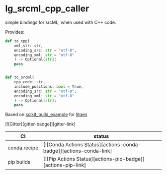 # lg_srcml_cpp_caller

simple bindings for srcML, when used with C++ code.

Provides:

````python
def to_cpp(
    xml_str: str,
    encoding_src: str = "utf-8",
    encoding_xml: str = "utf-8"
    ) -> Optional[str]:
    pass


def to_srcml(
    cpp_code: str,
    include_positions: bool = True,
    encoding_src: str = "utf-8",
    encoding_xml: str = "utf-8"
    ) -> Optional[str]:
    pass
````

Based on [scikit_build_example](https://github.com/pybind/scikit_build_example) for [litgen](https://github.com/pthom/litgen)

[![Gitter][gitter-badge]][gitter-link]

|      CI              | status |
|----------------------|--------|
| conda.recipe         | [![Conda Actions Status][actions-conda-badge]][actions-conda-link] |
| pip builds           | [![Pip Actions Status][actions-pip-badge]][actions-pip-link] |


